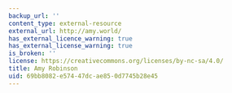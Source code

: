 ```yaml
---
backup_url: ''
content_type: external-resource
external_url: http://amy.world/
has_external_licence_warning: true
has_external_license_warning: true
is_broken: ''
license: https://creativecommons.org/licenses/by-nc-sa/4.0/
title: Amy Robinson
uid: 69bb8082-e574-47dc-ae85-0d7745b28e45
---
```

